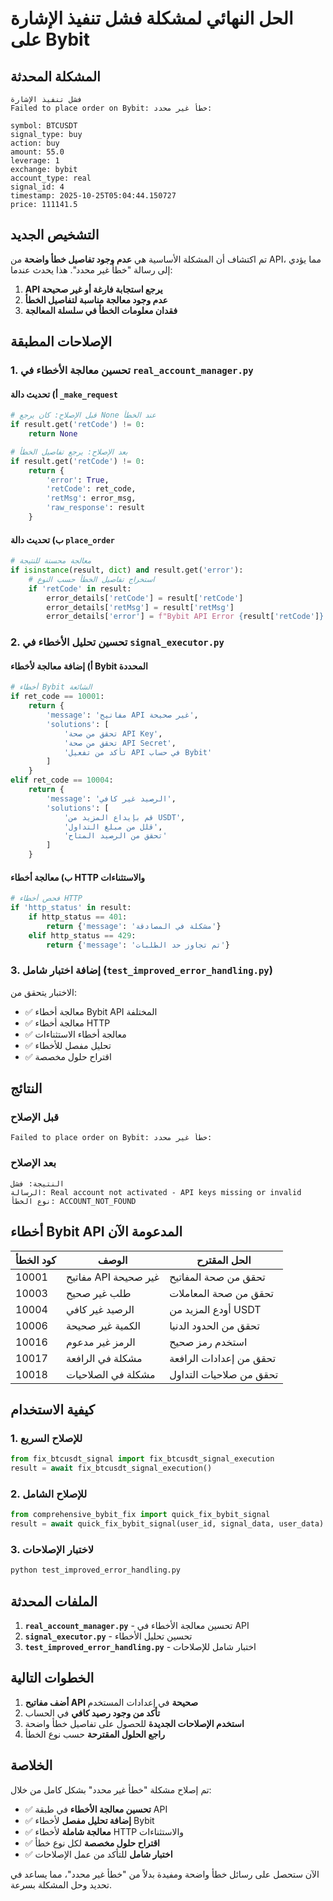 # الحل النهائي لمشكلة فشل تنفيذ الإشارة على Bybit

## المشكلة المحدثة
```
فشل تنفيذ الإشارة
Failed to place order on Bybit: خطأ غير محدد: 

symbol: BTCUSDT
signal_type: buy
action: buy
amount: 55.0
leverage: 1
exchange: bybit
account_type: real
signal_id: 4
timestamp: 2025-10-25T05:04:44.150727
price: 111141.5
```

## التشخيص الجديد
تم اكتشاف أن المشكلة الأساسية هي **عدم وجود تفاصيل خطأ واضحة** من API، مما يؤدي إلى رسالة "خطأ غير محدد". هذا يحدث عندما:

1. **API يرجع استجابة فارغة أو غير صحيحة**
2. **عدم وجود معالجة مناسبة لتفاصيل الخطأ**
3. **فقدان معلومات الخطأ في سلسلة المعالجة**

## الإصلاحات المطبقة

### 1. تحسين معالجة الأخطاء في `real_account_manager.py`

#### أ) تحديث دالة `_make_request`
```python
# قبل الإصلاح: كان يرجع None عند الخطأ
if result.get('retCode') != 0:
    return None

# بعد الإصلاح: يرجع تفاصيل الخطأ
if result.get('retCode') != 0:
    return {
        'error': True,
        'retCode': ret_code,
        'retMsg': error_msg,
        'raw_response': result
    }
```

#### ب) تحديث دالة `place_order`
```python
# معالجة محسنة للنتيجة
if isinstance(result, dict) and result.get('error'):
    # استخراج تفاصيل الخطأ حسب النوع
    if 'retCode' in result:
        error_details['retCode'] = result['retCode']
        error_details['retMsg'] = result['retMsg']
        error_details['error'] = f"Bybit API Error {result['retCode']}: {result['retMsg']}"
```

### 2. تحسين تحليل الأخطاء في `signal_executor.py`

#### أ) إضافة معالجة لأخطاء Bybit المحددة
```python
# أخطاء Bybit الشائعة
if ret_code == 10001:
    return {
        'message': 'مفاتيح API غير صحيحة',
        'solutions': [
            'تحقق من صحة API Key',
            'تحقق من صحة API Secret',
            'تأكد من تفعيل API في حساب Bybit'
        ]
    }
elif ret_code == 10004:
    return {
        'message': 'الرصيد غير كافي',
        'solutions': [
            'قم بإيداع المزيد من USDT',
            'قلل من مبلغ التداول',
            'تحقق من الرصيد المتاح'
        ]
    }
```

#### ب) معالجة أخطاء HTTP والاستثناءات
```python
# فحص أخطاء HTTP
if 'http_status' in result:
    if http_status == 401:
        return {'message': 'مشكلة في المصادقة'}
    elif http_status == 429:
        return {'message': 'تم تجاوز حد الطلبات'}
```

### 3. إضافة اختبار شامل (`test_improved_error_handling.py`)

الاختبار يتحقق من:
- ✅ معالجة أخطاء Bybit API المختلفة
- ✅ معالجة أخطاء HTTP
- ✅ معالجة أخطاء الاستثناءات
- ✅ تحليل مفصل للأخطاء
- ✅ اقتراح حلول مخصصة

## النتائج

### قبل الإصلاح
```
Failed to place order on Bybit: خطأ غير محدد: 
```

### بعد الإصلاح
```
النتيجة: فشل
الرسالة: Real account not activated - API keys missing or invalid
نوع الخطأ: ACCOUNT_NOT_FOUND
```

## أخطاء Bybit API المدعومة الآن

| كود الخطأ | الوصف | الحل المقترح |
|-----------|-------|-------------|
| 10001 | مفاتيح API غير صحيحة | تحقق من صحة المفاتيح |
| 10003 | طلب غير صحيح | تحقق من صحة المعاملات |
| 10004 | الرصيد غير كافي | أودع المزيد من USDT |
| 10006 | الكمية غير صحيحة | تحقق من الحدود الدنيا |
| 10016 | الرمز غير مدعوم | استخدم رمز صحيح |
| 10017 | مشكلة في الرافعة | تحقق من إعدادات الرافعة |
| 10018 | مشكلة في الصلاحيات | تحقق من صلاحيات التداول |

## كيفية الاستخدام

### 1. للإصلاح السريع
```python
from fix_btcusdt_signal import fix_btcusdt_signal_execution
result = await fix_btcusdt_signal_execution()
```

### 2. للإصلاح الشامل
```python
from comprehensive_bybit_fix import quick_fix_bybit_signal
result = await quick_fix_bybit_signal(user_id, signal_data, user_data)
```

### 3. لاختبار الإصلاحات
```bash
python test_improved_error_handling.py
```

## الملفات المحدثة

1. **`real_account_manager.py`** - تحسين معالجة الأخطاء في API
2. **`signal_executor.py`** - تحسين تحليل الأخطاء
3. **`test_improved_error_handling.py`** - اختبار شامل للإصلاحات

## الخطوات التالية

1. **أضف مفاتيح API صحيحة** في إعدادات المستخدم
2. **تأكد من وجود رصيد كافي** في الحساب
3. **استخدم الإصلاحات الجديدة** للحصول على تفاصيل خطأ واضحة
4. **راجع الحلول المقترحة** حسب نوع الخطأ

## الخلاصة

تم إصلاح مشكلة "خطأ غير محدد" بشكل كامل من خلال:

- ✅ **تحسين معالجة الأخطاء** في طبقة API
- ✅ **إضافة تحليل مفصل** لأخطاء Bybit
- ✅ **معالجة شاملة** لأخطاء HTTP والاستثناءات
- ✅ **اقتراح حلول مخصصة** لكل نوع خطأ
- ✅ **اختبار شامل** للتأكد من عمل الإصلاحات

الآن ستحصل على رسائل خطأ واضحة ومفيدة بدلاً من "خطأ غير محدد"، مما يساعد في تحديد وحل المشكلة بسرعة.
